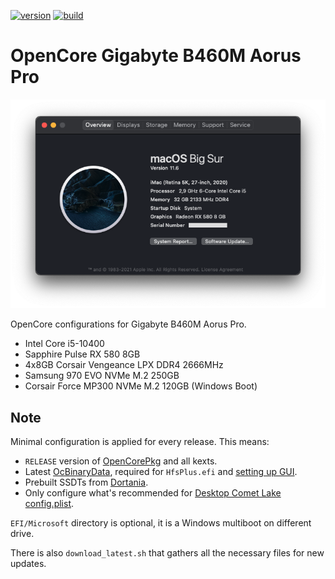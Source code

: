 [![version](https://img.shields.io/github/release/hendraanggrian/OpenCore-Gigabyte-B460M-Aorus-Pro)](https://github.com/hendraanggrian/OpenCore-Gigabyte-B460M-Aorus-Pro/releases)
[![build](https://img.shields.io/travis/com/hendraanggrian/OpenCore-Gigabyte-B460M-Aorus-Pro)](https://www.travis-ci.com/github/hendraanggrian/OpenCore-Gigabyte-B460M-Aorus-Pro)

OpenCore Gigabyte B460M Aorus Pro
=================================

![](images/screenshot.png)

OpenCore configurations for Gigabyte B460M Aorus Pro.
- Intel Core i5-10400
- Sapphire Pulse RX 580 8GB
- 4x8GB Corsair Vengeance LPX DDR4 2666MHz
- Samsung 970 EVO NVMe M.2 250GB
- Corsair Force MP300 NVMe M.2 120GB (Windows Boot)

Note
----

Minimal configuration is applied for every release. This means:
- `RELEASE` version of [OpenCorePkg](https://github.com/acidanthera/OpenCorePkg/releases) and all kexts.
- Latest [OcBinaryData](https://github.com/acidanthera/OcBinaryData), required for `HfsPlus.efi` and [setting up GUI](https://dortania.github.io/OpenCore-Post-Install/cosmetic/gui.html#setting-up-opencores-gui).
- Prebuilt SSDTs from [Dortania](https://github.com/dortania/Getting-Started-With-ACPI/tree/master/extra-files/compiled).
- Only configure what's recommended for [Desktop Comet Lake config.plist](https://dortania.github.io/OpenCore-Install-Guide/config.plist/comet-lake.html).

`EFI/Microsoft` directory is optional, it is a Windows multiboot on different drive.

There is also `download_latest.sh` that gathers all the necessary files for new updates.